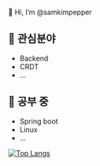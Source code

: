 👋 Hi, I’m @samkimpepper

## 👀 관심분야
- Backend
- CRDT
- ...

## 🌱 공부 중
- Spring boot
- Linux
- ...

<!---
samkimpepper/samkimpepper is a ✨ special ✨ repository because its `README.md` (this file) appears on your GitHub profile.
You can click the Preview link to take a look at your changes.
--->

[![Top Langs](https://github-readme-stats.vercel.app/api/top-langs/?username=anuraghazra&layout=compact)](https://github.com/anuraghazra/github-readme-stats)
